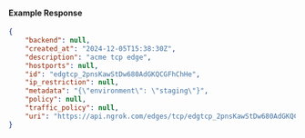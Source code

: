 <!-- Code generated for API Clients. DO NOT EDIT. -->

#### Example Response

```json
{
	"backend": null,
	"created_at": "2024-12-05T15:38:30Z",
	"description": "acme tcp edge",
	"hostports": null,
	"id": "edgtcp_2pnsKawStDw680AdGKQCGFhChHe",
	"ip_restriction": null,
	"metadata": "{\"environment\": \"staging\"}",
	"policy": null,
	"traffic_policy": null,
	"uri": "https://api.ngrok.com/edges/tcp/edgtcp_2pnsKawStDw680AdGKQCGFhChHe"
}
```
